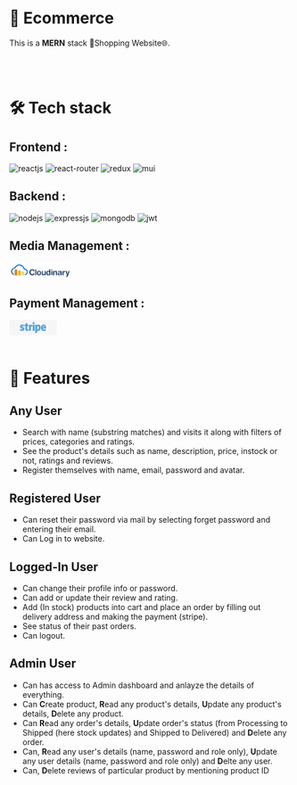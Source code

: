 
# 📢 Ecommerce 

This is a **MERN** stack 🛒Shopping Website🌐.

<!-- 🔗[Visit Now](https://ecommerce-mananghetia.herokuapp.com/) 🚀 -->

<br/>
<br/>

# 🛠️ Tech stack 

## Frontend :

![reactjs](https://img.shields.io/badge/React-20232A?style=for-the-badge&logo=react&logoColor=61DAFB) ![react-router](https://img.shields.io/badge/React_Router-CA4245?style=for-the-badge&logo=react-router&logoColor=white) ![redux](https://img.shields.io/badge/Redux-593D88?style=for-the-badge&logo=redux&logoColor=white) ![mui](https://img.shields.io/badge/Material--UI-0081CB?style=for-the-badge&logo=material-ui&logoColor=white)

## Backend :

![nodejs](https://img.shields.io/badge/Node.js-43853D?style=for-the-badge&logo=node.js&logoColor=white) ![expressjs](https://img.shields.io/badge/Express.js-000000?style=for-the-badge&logo=express&logoColor=white) ![mongodb](https://img.shields.io/badge/MongoDB-4EA94B?style=for-the-badge&logo=mongodb&logoColor=white) ![jwt](https://img.shields.io/badge/JWT-000000?style=for-the-badge&logo=JSON%20web%20tokens&logoColor=white)

## Media Management :

<img src="./frontend/src/images/Cloudinary.png" height=28 alt="Cloudinary">

## Payment Management :

<img src="./frontend/src/images/Stripe.png" height=28 alt="Stripe">

<!-- ## Deployed On :

![Vercel](https://img.shields.io/badge/Vercel-000000?style=for-the-badge&logo=vercel&logoColor=white) -->

<br/>
<br/>

# 🚀 Features

## Any User

- Search with name (substring matches) and visits it along with filters of prices, categories and ratings.
- See the product's details such as name, description, price, instock or not, ratings and reviews.
- Register themselves with name, email, password and avatar.

## Registered User

- Can reset their password via mail by selecting forget password and entering their email. 
- Can Log in to website.

## Logged-In User

- Can change their profile info or password.
- Can add or update their review and rating.
- Add (In stock) products into cart and place an order by filling out delivery address and making the payment (stripe). 
- See status of their past orders.
- Can logout.

## Admin User

- Can has access to Admin dashboard and anlayze the details of everything.
- Can **C**reate product, **R**ead any product's details, **U**pdate any product's details, **D**elete any product.
- Can **R**ead any order's details, **U**pdate order's status (from Processing to Shipped (here stock updates) and Shipped to Delivered) and **D**elete any order.
- Can, **R**ead any user's details (name, password and role only), **U**pdate any user details (name, password and role only) and **D**elte any user.
- Can, **D**elete reviews of particular product by mentioning product ID

